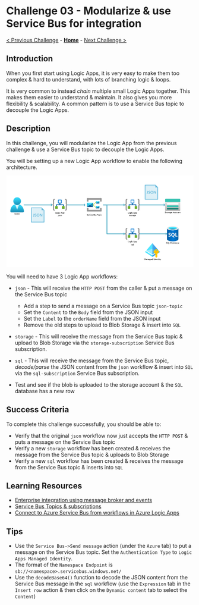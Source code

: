 # Challenge 03 - Modularize & use Service Bus for integration

[< Previous Challenge](./Challenge-02.md) - **[Home](../README.md)** - [Next Challenge >](./Challenge-04.md)

## Introduction

When you first start using Logic Apps, it is very easy to make them too complex & hard to understand, with lots of branching logic & loops.

It is very common to instead _chain_ multiple small Logic Apps together. This makes them easier to understand & maintain. It also gives you more flexibility & scalability. A common pattern is to use a Service Bus topic to decouple the Logic Apps.

## Description

In this challenge, you will modularize the Logic App from the previous challenge & use a Service Bus topic to decouple the Logic Apps.

You will be setting up a new Logic App workflow to enable the following architecture.

![Architecture](../images/Challenge-03/.img/architecture.png)

You will need to have 3 Logic App workflows:

- `json` - This will receive the `HTTP POST` from the caller & put a message on the Service Bus topic
  - Add a step to send a message on a Service Bus topic `json-topic`
  - Set the `Content` to the `Body` field from the JSON input
  - Set the `Label` to the `orderName` field from the JSON input
  - Remove the old steps to upload to Blob Storage & insert into `SQL`
- `storage` - This will receive the message from the Service Bus topic & upload to Blob Storage via the `storage-subscription` Service Bus subscription.
- `sql` - This will receive the message from the Service Bus topic, _decode/parse_ the JSON content from the `json` workflow & insert into `SQL` via the `sql-subscription` Service Bus subscription.

- Test and see if the blob is uploaded to the storage account & the `SQL` database has a new row

## Success Criteria

To complete this challenge successfully, you should be able to:
- Verify that the original `json` workflow now just accepts the `HTTP POST` & puts a message on the Service Bus topic
- Verify a new `storage` workflow has been created & receives the message from the Service Bus topic & uploads to Blob Storage
- Verify a new `sql` workflow has been created & receives the message from the Service Bus topic & inserts into `SQL`

## Learning Resources

- [Enterprise integration using message broker and events](https://learn.microsoft.com/en-us/azure/architecture/example-scenario/integration/queues-events)
- [Service Bus Topics & subscriptions](https://learn.microsoft.com/en-us/azure/service-bus-messaging/service-bus-queues-topics-subscriptions#topics-and-subscriptions)
- [Connect to Azure Service Bus from workflows in Azure Logic Apps](https://learn.microsoft.com/en-us/azure/connectors/connectors-create-api-servicebus?tabs=standard)

## Tips
- Use the `Service Bus->Send message` action (under the `Azure` tab) to put a message on the Service Bus topic. Set the `Authentication Type` to `Logic Apps Managed Identity`.
- The format of the `Namespace Endpoint` is `sb://<namespace>.servicebus.windows.net/`
- Use the `decodeBase64()` function to decode the JSON content from the Service Bus message in the `sql` workflow (use the `Expression` tab in the `Insert row` action & then click on the `Dynamic content` tab to select the `Content`)